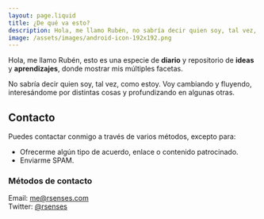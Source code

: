 ```yaml
---
layout: page.liquid
title: ¿De qué va esto?
description: Hola, me llamo Rubén, no sabría decir quien soy, tal vez, como estoy. Voy cambiando y fluyendo, interesándome por distintas cosas y profundizando en algunas otras.
image: /assets/images/android-icon-192x192.png
---
```


Hola, me llamo Rubén, esto es una especie de **diario** y repositorio de **ideas** y **aprendizajes**, donde mostrar mis múltiples facetas.

No sabría decir quien soy, tal vez, como estoy. Voy cambiando y fluyendo, interesándome por distintas cosas y profundizando en algunas otras.  

## Contacto  
Puedes contactar conmigo a través de varios métodos, excepto para:  
- Ofrecerme algún tipo de acuerdo, enlace o contenido patrocinado.  
- Enviarme SPAM.  

### Métodos de contacto
<i class="icon-mail"></i> Email: [me@rsenses.com](mailto:me+contact@rsenses.com)  
<i class="icon-twitter"></i> Twitter: [@rsenses](https://twitter.com/rsenses)  
